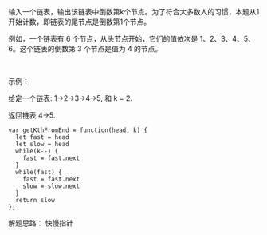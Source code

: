 输入一个链表，输出该链表中倒数第k个节点。为了符合大多数人的习惯，本题从1开始计数，即链表的尾节点是倒数第1个节点。

例如，一个链表有 6 个节点，从头节点开始，它们的值依次是 1、2、3、4、5、6。这个链表的倒数第 3 个节点是值为 4 的节点。

 

示例：

给定一个链表: 1->2->3->4->5, 和 k = 2.

返回链表 4->5.

```
var getKthFromEnd = function(head, k) {
  let fast = head
  let slow = head
  while(k--) {
    fast = fast.next
  }
  while(fast) {
    fast = fast.next
    slow = slow.next
  }
  return slow
};
```

解题思路： 快慢指针